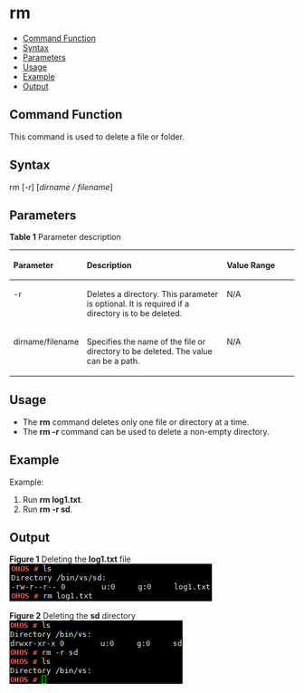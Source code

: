 # rm<a name="EN-US_TOPIC_0000001134006266"></a>

-   [Command Function](#section181141523142613)
-   [Syntax](#section8800926132619)
-   [Parameters](#section15476229152617)
-   [Usage](#section10578163215262)
-   [Example](#section18548133511263)
-   [Output](#section1565323814265)

## Command Function<a name="section181141523142613"></a>

This command is used to delete a file or folder.

## Syntax<a name="section8800926132619"></a>

rm \[_-r_\] \[_dirname / filename_\]

## Parameters<a name="section15476229152617"></a>

**Table  1**  Parameter description

<a name="table1507mcpsimp"></a>
<table><thead align="left"><tr id="row1513mcpsimp"><th class="cellrowborder" valign="top" width="22.220000000000002%" id="mcps1.2.4.1.1"><p id="p1515mcpsimp"><a name="p1515mcpsimp"></a><a name="p1515mcpsimp"></a><strong id="b8231115224817"><a name="b8231115224817"></a><a name="b8231115224817"></a>Parameter</strong></p>
</th>
<th class="cellrowborder" valign="top" width="51.519999999999996%" id="mcps1.2.4.1.2"><p id="p1517mcpsimp"><a name="p1517mcpsimp"></a><a name="p1517mcpsimp"></a><strong id="b1599275514488"><a name="b1599275514488"></a><a name="b1599275514488"></a>Description</strong></p>
</th>
<th class="cellrowborder" valign="top" width="26.26%" id="mcps1.2.4.1.3"><p id="p1519mcpsimp"><a name="p1519mcpsimp"></a><a name="p1519mcpsimp"></a><strong id="b186611453114810"><a name="b186611453114810"></a><a name="b186611453114810"></a>Value Range</strong></p>
</th>
</tr>
</thead>
<tbody><tr id="row1520mcpsimp"><td class="cellrowborder" valign="top" width="22.220000000000002%" headers="mcps1.2.4.1.1 "><p id="p1522mcpsimp"><a name="p1522mcpsimp"></a><a name="p1522mcpsimp"></a>-r</p>
</td>
<td class="cellrowborder" valign="top" width="51.519999999999996%" headers="mcps1.2.4.1.2 "><p id="p1524mcpsimp"><a name="p1524mcpsimp"></a><a name="p1524mcpsimp"></a>Deletes a directory. This parameter is optional. It is required if a directory is to be deleted.</p>
</td>
<td class="cellrowborder" valign="top" width="26.26%" headers="mcps1.2.4.1.3 "><p id="p1526mcpsimp"><a name="p1526mcpsimp"></a><a name="p1526mcpsimp"></a>N/A</p>
</td>
</tr>
<tr id="row1527mcpsimp"><td class="cellrowborder" valign="top" width="22.220000000000002%" headers="mcps1.2.4.1.1 "><p id="p1529mcpsimp"><a name="p1529mcpsimp"></a><a name="p1529mcpsimp"></a>dirname/filename</p>
</td>
<td class="cellrowborder" valign="top" width="51.519999999999996%" headers="mcps1.2.4.1.2 "><p id="p1531mcpsimp"><a name="p1531mcpsimp"></a><a name="p1531mcpsimp"></a>Specifies the name of the file or directory to be deleted. The value can be a path.</p>
</td>
<td class="cellrowborder" valign="top" width="26.26%" headers="mcps1.2.4.1.3 "><p id="p1533mcpsimp"><a name="p1533mcpsimp"></a><a name="p1533mcpsimp"></a>N/A</p>
</td>
</tr>
</tbody>
</table>

## Usage<a name="section10578163215262"></a>

-   The  **rm**  command deletes only one file or directory at a time.
-   The  **rm -r**  command can be used to delete a non-empty directory.

## Example<a name="section18548133511263"></a>

Example:

1.  Run  **rm log1.txt**.
2.  Run  **rm -r sd**.

## Output<a name="section1565323814265"></a>

**Figure  1**  Deleting the  **log1.txt**  file<a name="fig886111415523"></a>  
![](figure/deleting-the-log1-txt-file.png "deleting-the-log1-txt-file")

**Figure  2**  Deleting the  **sd**  directory<a name="fig20659194885211"></a>  
![](figure/deleting-the-sd-directory.png "deleting-the-sd-directory")

